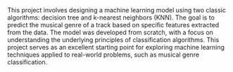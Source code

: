 This project involves designing a machine learning model using two classic algorithms: decision tree and k-nearest neighbors (KNN). The goal is to predict the musical genre of a track based on specific features extracted from the data. The model was developed from scratch, with a focus on understanding the underlying principles of classification algorithms. This project serves as an excellent starting point for exploring machine learning techniques applied to real-world problems, such as musical genre classification. 
